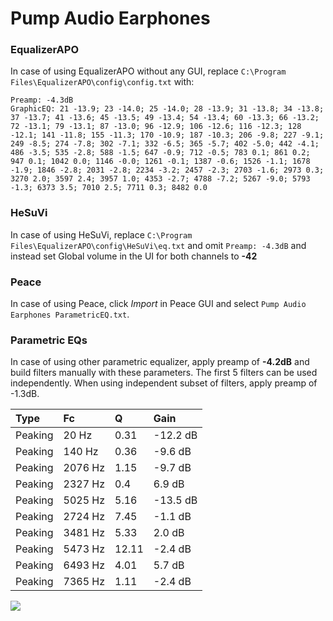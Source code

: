 # Pump Audio Earphones

### EqualizerAPO
In case of using EqualizerAPO without any GUI, replace `C:\Program Files\EqualizerAPO\config\config.txt`
with:
```
Preamp: -4.3dB
GraphicEQ: 21 -13.9; 23 -14.0; 25 -14.0; 28 -13.9; 31 -13.8; 34 -13.8; 37 -13.7; 41 -13.6; 45 -13.5; 49 -13.4; 54 -13.4; 60 -13.3; 66 -13.2; 72 -13.1; 79 -13.1; 87 -13.0; 96 -12.9; 106 -12.6; 116 -12.3; 128 -12.1; 141 -11.8; 155 -11.3; 170 -10.9; 187 -10.3; 206 -9.8; 227 -9.1; 249 -8.5; 274 -7.8; 302 -7.1; 332 -6.5; 365 -5.7; 402 -5.0; 442 -4.1; 486 -3.5; 535 -2.8; 588 -1.5; 647 -0.9; 712 -0.5; 783 0.1; 861 0.2; 947 0.1; 1042 0.0; 1146 -0.0; 1261 -0.1; 1387 -0.6; 1526 -1.1; 1678 -1.9; 1846 -2.8; 2031 -2.8; 2234 -3.2; 2457 -2.3; 2703 -1.6; 2973 0.3; 3270 2.0; 3597 2.4; 3957 1.0; 4353 -2.7; 4788 -7.2; 5267 -9.0; 5793 -1.3; 6373 3.5; 7010 2.5; 7711 0.3; 8482 0.0
```

### HeSuVi
In case of using HeSuVi, replace `C:\Program Files\EqualizerAPO\config\HeSuVi\eq.txt` and omit `Preamp:
-4.3dB` and instead set Global volume in the UI for both channels to **-42**

### Peace
In case of using Peace, click *Import* in Peace GUI and select `Pump Audio Earphones ParametricEQ.txt`.

### Parametric EQs
In case of using other parametric equalizer, apply preamp of **-4.2dB** and build filters manually
with these parameters. The first 5 filters can be used independently.
When using independent subset of filters, apply preamp of -1.3dB.

| Type    | Fc      |     Q | Gain     |
|:--------|:--------|:------|:---------|
| Peaking | 20 Hz   |  0.31 | -12.2 dB |
| Peaking | 140 Hz  |  0.36 | -9.6 dB  |
| Peaking | 2076 Hz |  1.15 | -9.7 dB  |
| Peaking | 2327 Hz |  0.4  | 6.9 dB   |
| Peaking | 5025 Hz |  5.16 | -13.5 dB |
| Peaking | 2724 Hz |  7.45 | -1.1 dB  |
| Peaking | 3481 Hz |  5.33 | 2.0 dB   |
| Peaking | 5473 Hz | 12.11 | -2.4 dB  |
| Peaking | 6493 Hz |  4.01 | 5.7 dB   |
| Peaking | 7365 Hz |  1.11 | -2.4 dB  |

![](https://raw.githubusercontent.com/jaakkopasanen/AutoEq/master/results/innerfidelity/sbaf-serious/Pump%20Audio%20Earphones/Pump%20Audio%20Earphones.png)